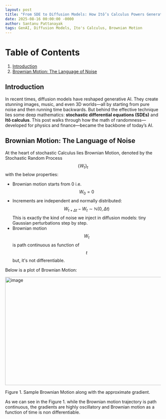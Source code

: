 ```yaml
---
layout: post
title: "From SDE to Diffusion Models: How Itô’s Calculus Powers Generative AI"
date: 2025-08-16 00:00:00 -0000
author: Santanu Pattanayak
tags: GenAI, Diffusion Models, Ito's Calculus, Brownian Motion   
---
```


# Table of Contents
1. [Introduction](#introduction)
2. [Brownian Motion: The Language of Noise](#brownian-motion-the-language-of-noise)



## Introduction 

In recent times, diffusion models have reshaped generative AI. They create stunning images, music, and even 3D worlds—all by starting from pure noise and then running time backwards. But behind the effective technique lies some deep mathematics: **stochastic differential equations (SDEs)** and **Itô calculus**.
This post walks through how the math of randomness—developed for physics and finance—became the backbone of today’s AI.


## Brownian Motion: The Language of Noise

At the heart of stochastic Calculus lies Brownian Motion, denoted by the Stochastic Random Process $$\{W_t\}_{t}$$ with the below properties:  
- Brownian motion starts from 0 i.e. $$W_{0} = 0$$
- Increments are independent and normally distributed:
  $$W_{t+\Delta t} - W_{t} \sim \mathbb{N}(0,\Delta t)$$
  This is exactly the kind of noise we inject in diffusion models: tiny Gaussian perturbations step by step.
- Brownian motion $$W_t$$ is path continuous as function of $$t$$ but, it's not differentiable.

Below is a plot of Brownian Motion:

<img width="900" height="350" alt="image" src="https://github.com/user-attachments/assets/433accb4-14f1-4d2a-b44d-4e5f4b43cf30" />

Figure 1. Sample Brownian Motion along with the approximate gradient.

As we can see in the Figure 1. while the Brownian motion trajectory is path continuous, the gradients are highly oscillatory and Brownian motion as a function of time is non differentiable. 


